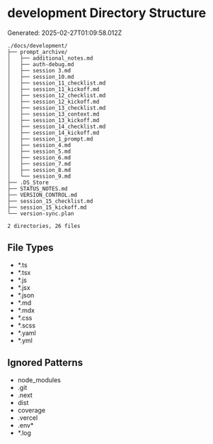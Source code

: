 # development Directory Structure
Generated: 2025-02-27T01:09:58.012Z

```
./docs/development/
├── prompt_archive/
│   ├── additional_notes.md
│   ├── auth-debug.md
│   ├── session 3.md
│   ├── session_10.md
│   ├── session_11_checklist.md
│   ├── session_11_kickoff.md
│   ├── session_12_checklist.md
│   ├── session_12_kickoff.md
│   ├── session_13_checklist.md
│   ├── session_13_context.md
│   ├── session_13_kickoff.md
│   ├── session_14_checklist.md
│   ├── session_14_kickoff.md
│   ├── session_1_prompt.md
│   ├── session_4.md
│   ├── session_5.md
│   ├── session_6.md
│   ├── session_7.md
│   ├── session_8.md
│   └── session_9.md
├── .DS_Store
├── STATUS_NOTES.md
├── VERSION_CONTROL.md
├── session_15_checklist.md
├── session_15_kickoff.md
└── version-sync.plan

2 directories, 26 files

```

## File Types
- *.ts
- *.tsx
- *.js
- *.jsx
- *.json
- *.md
- *.mdx
- *.css
- *.scss
- *.yaml
- *.yml

## Ignored Patterns
- node_modules
- .git
- .next
- dist
- coverage
- .vercel
- .env*
- *.log
